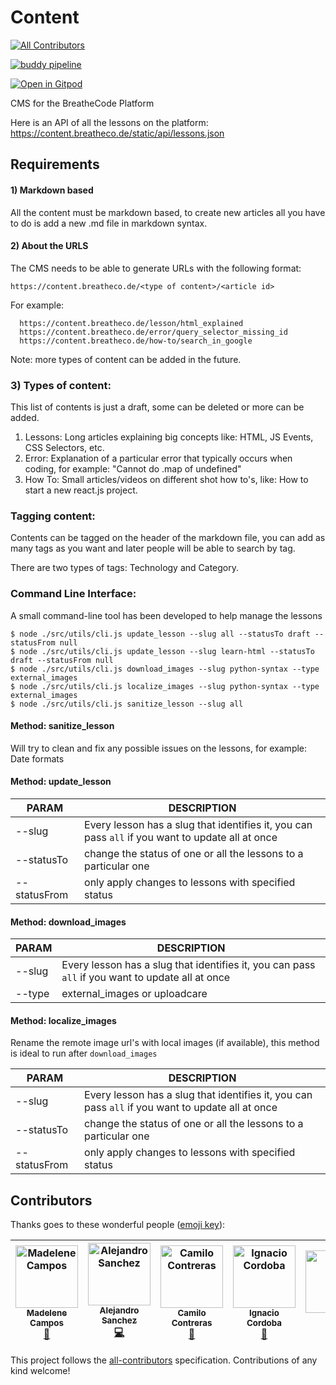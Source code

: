 # Content
[![All Contributors](https://img.shields.io/badge/all_contributors-5-orange.svg?style=flat-square)](#contributors)

[![buddy pipeline](https://app.buddy.works/breathecode/content/pipelines/pipeline/149869/badge.svg?token=7fd65f24ee0daa2c60600820880d585a0bf52da8e65b5ef1f886615b58237012 "buddy pipeline")](https://app.buddy.works/breathecode/content/pipelines/pipeline/149869)

[![Open in Gitpod](https://gitpod.io/button/open-in-gitpod.svg)](https://gitpod.io#https://github.com/breatheco-de/content.git)

CMS for the BreatheCode Platform

Here is an API of all  the lessons on the platform: https://content.breatheco.de/static/api/lessons.json

## Requirements

#### 1) Markdown based
All the content must be markdown based, to create new articles all you have to do is add a new .md file in markdown syntax.

#### 2) About the URLS

The CMS needs to be able to generate URLs with the following format:
```
https://content.breatheco.de/<type of content>/<article id>
```
For example:
```
  https://content.breatheco.de/lesson/html_explained
  https://content.breatheco.de/error/query_selector_missing_id
  https://content.breatheco.de/how-to/search_in_google
```

Note: more types of content can be added in the future.

### 3) Types of content:

This list of contents is just a draft, some can be deleted or more can be added.

  1. Lessons: Long articles explaining big concepts like: HTML, JS Events, CSS Selectors, etc.
  2. Error: Explanation of a particular error that typically occurs when coding, for example: "Cannot do .map of undefined"
  3. How To: Small articles/videos on different shot how to's, like: How to start a new react.js project.

### Tagging content:

Contents can be tagged on the header of the markdown file, you can add as many tags as you want and later people will be able to search by tag.

There are two types of tags: Technology and Category.


### Command Line Interface:

A small command-line tool has been developed to help manage the lessons

```
$ node ./src/utils/cli.js update_lesson --slug all --statusTo draft --statusFrom null
$ node ./src/utils/cli.js update_lesson --slug learn-html --statusTo draft --statusFrom null
$ node ./src/utils/cli.js download_images --slug python-syntax --type external_images
$ node ./src/utils/cli.js localize_images --slug python-syntax --type external_images
$ node ./src/utils/cli.js sanitize_lesson --slug all
```

#### Method: sanitize_lesson

Will try to clean and fix any possible issues on the lessons, for example: Date formats

#### Method: update_lesson

| PARAM         | DESCRIPTION |
| ---------     | ----------- |
| --slug        | Every lesson has a slug that identifies it, you can pass `all` if you want to update all at once |
| --statusTo    | change the status of one or all the lessons to a particular one |
| --statusFrom  | only apply changes to lessons with specified status |

#### Method: download_images

| PARAM         | DESCRIPTION |
| ---------     | ----------- |
| --slug        | Every lesson has a slug that identifies it, you can pass `all` if you want to update all at once |
| --type  | external_images or uploadcare |

#### Method: localize_images

Rename the remote image url's with local images (if available), this method is ideal to run after `download_images`

| PARAM         | DESCRIPTION |
| ---------     | ----------- |
| --slug        | Every lesson has a slug that identifies it, you can pass `all` if you want to update all at once |
| --statusTo    | change the status of one or all the lessons to a particular one |
| --statusFrom  | only apply changes to lessons with specified status |

## Contributors

Thanks goes to these wonderful people ([emoji key](https://github.com/all-contributors/all-contributors#emoji-key)):

<!-- ALL-CONTRIBUTORS-LIST:START - Do not remove or modify this section -->
<!-- prettier-ignore -->
| [<img src="https://avatars2.githubusercontent.com/u/10150439?v=4" width="100px;" alt="Madelene Campos"/><br /><sub><b>Madelene Campos</b></sub>](https://madelenecampos.com/)<br />[📖](https://github.com/breatheco-de/content/commits?author=Madelene "Documentation") | [<img src="https://avatars0.githubusercontent.com/u/426452?v=4" width="100px;" alt="Alejandro Sanchez"/><br /><sub><b>Alejandro Sanchez</b></sub>](https://alesanchezr.com)<br />[💻](https://github.com/breatheco-de/content/commits?author=alesanchezr "Code") | [<img src="https://avatars1.githubusercontent.com/u/43814860?v=4" width="100px;" alt="Camilo Contreras "/><br /><sub><b>Camilo Contreras </b></sub>](https://github.com/Camilocoo)<br />[📖](https://github.com/breatheco-de/content/commits?author=camilocoo "Documentation") | [<img src="https://avatars2.githubusercontent.com/u/1026077?v=4" width="100px;" alt="Ignacio Cordoba"/><br /><sub><b>Ignacio Cordoba</b></sub>](https://ve.linkedin.com/in/nachovz)<br />[📖](https://github.com/breatheco-de/content/commits?author=nachovz "Documentation") | [<img src="https://avatars1.githubusercontent.com/u/23489808?v=4" width="100px;" alt="Frank"/><br /><sub><b>Frank</b></sub>](http://www.fdaviz.com)<br />[📖](https://github.com/breatheco-de/content/commits?author=kodi24fever "Documentation") |
| :---: | :---: | :---: | :---: | :---: |
<!-- ALL-CONTRIBUTORS-LIST:END -->

This project follows the [all-contributors](https://github.com/all-contributors/all-contributors) specification. Contributions of any kind welcome!

